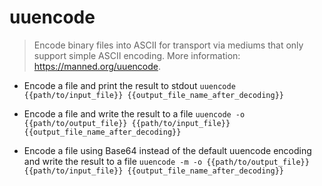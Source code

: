 # uuencode
> Encode binary files into ASCII for transport via mediums that only support simple ASCII encoding.
> More information: <https://manned.org/uuencode>.

- Encode a file and print the result to stdout
`uuencode {{path/to/input_file}} {{output_file_name_after_decoding}}`

- Encode a file and write the result to a file
`uuencode -o {{path/to/output_file}} {{path/to/input_file}} {{output_file_name_after_decoding}}`

- Encode a file using Base64 instead of the default uuencode encoding and write the result to a file
`uuencode -m -o {{path/to/output_file}} {{path/to/input_file}} {{output_file_name_after_decoding}}`
